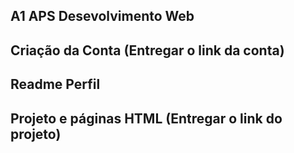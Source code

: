 ## A1 APS Desevolvimento Web


## Criação da Conta (Entregar o link da conta)
## Readme Perfil
## Projeto e páginas HTML (Entregar o link do projeto)  

